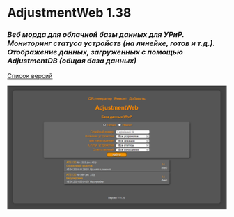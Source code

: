 # AdjustmentWeb 1.38    
### <i>Веб морда для облачной базы данных для УРиР. Мониторинг статуса устройств (на линейке, готов и т.д.). Отображение данных, загруженных с помощью AdjustmentDB (общая база данных)</i> 

[Список версий](./VERSION.md)

![alt tag](fon.png)

[comment]: <> (![alt tag]&#40;fon.png&#41;)
